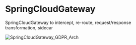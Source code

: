 # SpringCloudGateway
SpringCloudGateway to intercept, re-route, request/response transformation, sidecar

![SpringCloudGateway_GDPR_Arch](https://github.com/vijayredkar/SpringCloudGateway-to-solve-GDPR-challenge/assets/25388646/218cb309-e6f2-4f6e-a437-945567aa4bf6)
